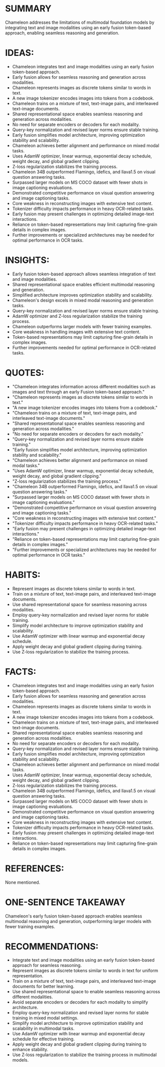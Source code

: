 # SUMMARY
Chameleon addresses the limitations of multimodal foundation models by integrating text and image modalities using an early fusion token-based approach, enabling seamless reasoning and generation.

# IDEAS:
- Chameleon integrates text and image modalities using an early fusion token-based approach.
- Early fusion allows for seamless reasoning and generation across modalities.
- Chameleon represents images as discrete tokens similar to words in text.
- A new image tokenizer encodes images into tokens from a codebook.
- Chameleon trains on a mixture of text, text-image pairs, and interleaved text-image documents.
- Shared representational space enables seamless reasoning and generation across modalities.
- No need for separate encoders or decoders for each modality.
- Query-key normalization and revised layer norms ensure stable training.
- Early fusion simplifies model architecture, improving optimization stability and scalability.
- Chameleon achieves better alignment and performance on mixed modal tasks.
- Uses AdamW optimizer, linear warmup, exponential decay schedule, weight decay, and global gradient clipping.
- Z-loss regularization stabilizes the training process.
- Chameleon 34B outperformed Flamingo, idefics, and llava1.5 on visual question answering tasks.
- Surpassed larger models on MS COCO dataset with fewer shots in image captioning evaluations.
- Demonstrated competitive performance on visual question answering and image captioning tasks.
- Core weakness in reconstructing images with extensive text content.
- Tokenizer difficulty impacts performance in heavy OCR-related tasks.
- Early fusion may present challenges in optimizing detailed image-text interactions.
- Reliance on token-based representations may limit capturing fine-grain details in complex images.
- Further improvements or specialized architectures may be needed for optimal performance in OCR tasks.

# INSIGHTS:
- Early fusion token-based approach allows seamless integration of text and image modalities.
- Shared representational space enables efficient multimodal reasoning and generation.
- Simplified architecture improves optimization stability and scalability.
- Chameleon's design excels in mixed modal reasoning and generation tasks.
- Query-key normalization and revised layer norms ensure stable training.
- AdamW optimizer and Z-loss regularization stabilize the training process.
- Chameleon outperforms larger models with fewer training examples.
- Core weakness in handling images with extensive text content.
- Token-based representations may limit capturing fine-grain details in complex images.
- Further improvements needed for optimal performance in OCR-related tasks.

# QUOTES:
- "Chameleon integrates information across different modalities such as images and text through an early Fusion token-based approach."
- "Chameleon represents images as discrete tokens similar to words in text."
- "A new image tokenizer encodes images into tokens from a codebook."
- "Chameleon trains on a mixture of text, text-image pairs, and interleaved text-image documents."
- "Shared representational space enables seamless reasoning and generation across modalities."
- "No need for separate encoders or decoders for each modality."
- "Query-key normalization and revised layer norms ensure stable training."
- "Early fusion simplifies model architecture, improving optimization stability and scalability."
- "Chameleon achieves better alignment and performance on mixed modal tasks."
- "Uses AdamW optimizer, linear warmup, exponential decay schedule, weight decay, and global gradient clipping."
- "Z-loss regularization stabilizes the training process."
- "Chameleon 34B outperformed Flamingo, idefics, and llava1.5 on visual question answering tasks."
- "Surpassed larger models on MS COCO dataset with fewer shots in image captioning evaluations."
- "Demonstrated competitive performance on visual question answering and image captioning tasks."
- "Core weakness in reconstructing images with extensive text content."
- "Tokenizer difficulty impacts performance in heavy OCR-related tasks."
- "Early fusion may present challenges in optimizing detailed image-text interactions."
- "Reliance on token-based representations may limit capturing fine-grain details in complex images."
- "Further improvements or specialized architectures may be needed for optimal performance in OCR tasks."

# HABITS:
- Represent images as discrete tokens similar to words in text.
- Train on a mixture of text, text-image pairs, and interleaved text-image documents.
- Use shared representational space for seamless reasoning across modalities.
- Employ query-key normalization and revised layer norms for stable training.
- Simplify model architecture to improve optimization stability and scalability.
- Use AdamW optimizer with linear warmup and exponential decay schedule.
- Apply weight decay and global gradient clipping during training.
- Use Z-loss regularization to stabilize the training process.

# FACTS:
- Chameleon integrates text and image modalities using an early fusion token-based approach.
- Early fusion allows for seamless reasoning and generation across modalities.
- Chameleon represents images as discrete tokens similar to words in text.
- A new image tokenizer encodes images into tokens from a codebook.
- Chameleon trains on a mixture of text, text-image pairs, and interleaved text-image documents.
- Shared representational space enables seamless reasoning and generation across modalities.
- No need for separate encoders or decoders for each modality.
- Query-key normalization and revised layer norms ensure stable training.
- Early fusion simplifies model architecture, improving optimization stability and scalability.
- Chameleon achieves better alignment and performance on mixed modal tasks.
- Uses AdamW optimizer, linear warmup, exponential decay schedule, weight decay, and global gradient clipping.
- Z-loss regularization stabilizes the training process.
- Chameleon 34B outperformed Flamingo, idefics, and llava1.5 on visual question answering tasks.
- Surpassed larger models on MS COCO dataset with fewer shots in image captioning evaluations.
- Demonstrated competitive performance on visual question answering and image captioning tasks.
- Core weakness in reconstructing images with extensive text content.
- Tokenizer difficulty impacts performance in heavy OCR-related tasks.
- Early fusion may present challenges in optimizing detailed image-text interactions.
- Reliance on token-based representations may limit capturing fine-grain details in complex images.

# REFERENCES:
None mentioned.

# ONE-SENTENCE TAKEAWAY
Chameleon's early fusion token-based approach enables seamless multimodal reasoning and generation, outperforming larger models with fewer training examples.

# RECOMMENDATIONS:
- Integrate text and image modalities using an early fusion token-based approach for seamless reasoning.
- Represent images as discrete tokens similar to words in text for uniform representation.
- Train on a mixture of text, text-image pairs, and interleaved text-image documents for better learning.
- Use shared representational space to enable seamless reasoning across different modalities.
- Avoid separate encoders or decoders for each modality to simplify architecture.
- Employ query-key normalization and revised layer norms for stable training in mixed modal settings.
- Simplify model architecture to improve optimization stability and scalability in multimodal tasks.
- Use AdamW optimizer with linear warmup and exponential decay schedule for effective training.
- Apply weight decay and global gradient clipping during training to enhance stability.
- Use Z-loss regularization to stabilize the training process in multimodal models.